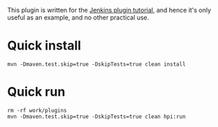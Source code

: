 This plugin is written for the [Jenkins plugin tutorial](http://wiki.jenkins-ci.org/display/JENKINS/Plugin+tutorial),
and hence it's only useful as an example, and no other
practical use.

# Quick install

`mvn -Dmaven.test.skip=true -DskipTests=true clean install`

# Quick run

```
rm -rf work/plugins
mvn -Dmaven.test.skip=true -DskipTests=true clean hpi:run
```
